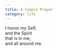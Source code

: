 ```yaml
---
title: A Simple Prayer
category: life
---
```


I honor my Self,  
and the Spirit  
that is in me,  
and all around me.  
